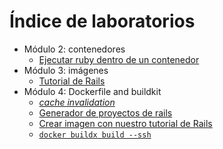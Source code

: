 # Índice de laboratorios

* Módulo 2: contenedores
  * [Ejecutar ruby dentro de un contenedor](containers/run_ruby_inside_a_container/README_es.md)
* Módulo 3: imágenes
  * [Tutorial de Rails](images/rails-tutorial-image/README_es.md)
* Módulo 4: Dockerfile and buildkit
  * [_cache invalidation_](0040-dockerfile-and-buildkit/cache-invalidation/README_es.md)
  * [Generador de proyectos de rails](0040-dockerfile-and-builkit/dockerfile-to-create-rails-projects/README_es.md)
  * [Crear imagen con nuestro tutorial de Rails](0040-dockerfile-and-builkit/dockerfile-for-our-rails-application/README_es.md)
  * [`docker buildx build --ssh`](0040-dockerfile-and-builkit/docker-build-ssh-option)